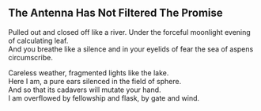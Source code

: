 The Antenna Has Not Filtered The Promise
----------------------------------------
Pulled out and closed off like a river. Under the forceful moonlight evening of calculating leaf.  
And you breathe like a silence and in your eyelids of fear the sea of aspens circumscribe.  
  
Careless weather, fragmented lights like the lake.  
Here I am, a pure ears silenced in the field of sphere.  
And so that its cadavers will mutate your hand.  
I am overflowed by fellowship and flask, by gate and wind.  
